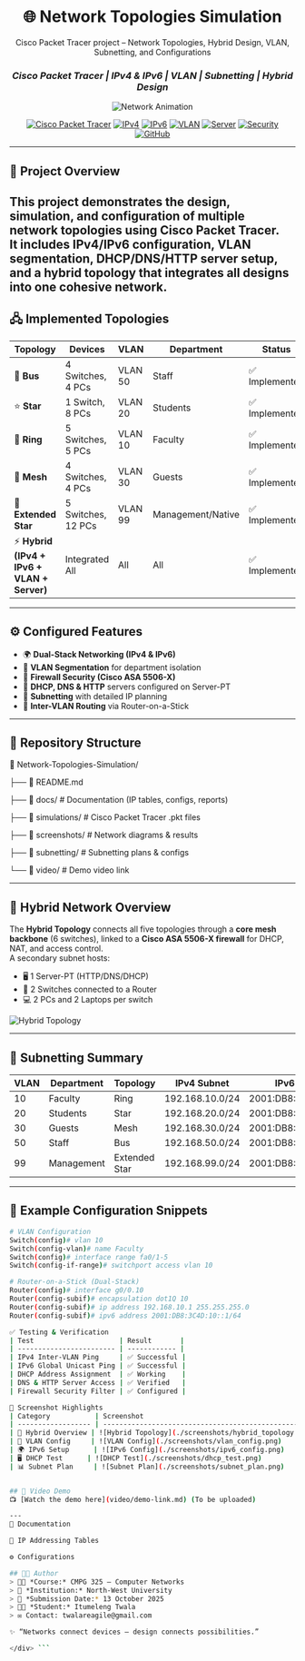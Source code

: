 <div align="center">

# 🌐 **Network Topologies Simulation**
Cisco Packet Tracer project – Network Topologies, Hybrid Design, VLAN, Subnetting, and Configurations
### *Cisco Packet Tracer | IPv4 & IPv6 | VLAN | Subnetting | Hybrid Design*

![Network Animation](https://user-images.githubusercontent.com/74316400/216833854-f9a1e1d2-5481-46e3-89f2-12b2a0a6a65c.gif)

[![Cisco Packet Tracer](https://img.shields.io/badge/Cisco-Packet%20Tracer-blue?logo=cisco&logoColor=white)]()
[![IPv4](https://img.shields.io/badge/IPv4-Configured-brightgreen)]()
[![IPv6](https://img.shields.io/badge/IPv6-Dual--Stack-orange)]()
[![VLAN](https://img.shields.io/badge/VLAN-Segmented-yellow)]()
[![Server](https://img.shields.io/badge/Server-DHCP%2FDNS%2FHTTP-lightblue)]()
[![Security](https://img.shields.io/badge/Security-Firewall%20%26%20Access%20Control-red)]()
[![GitHub](https://img.shields.io/badge/Repository-Active-success)]()

</div>

---
## 📌 **Project Overview**

This project demonstrates the design, simulation, and configuration of multiple **network topologies** using **Cisco Packet Tracer**.  
It includes IPv4/IPv6 configuration, VLAN segmentation, DHCP/DNS/HTTP server setup, and a **hybrid topology** that integrates all designs into one cohesive network.
---

## 🖧 **Implemented Topologies**

| Topology | Devices | VLAN | Department | Status |
|-----------|----------|-------|-------------|--------|
| 🚌 **Bus** | 4 Switches, 4 PCs | VLAN 50 | Staff | ✅ Implemented |
| ⭐ **Star** | 1 Switch, 8 PCs | VLAN 20 | Students | ✅ Implemented |
| 🔄 **Ring** | 5 Switches, 5 PCs | VLAN 10 | Faculty | ✅ Implemented |
| 🔗 **Mesh** | 4 Switches, 4 PCs | VLAN 30 | Guests | ✅ Implemented |
| 🌟 **Extended Star** | 5 Switches, 12 PCs | VLAN 99 | Management/Native | ✅ Implemented |
| ⚡ **Hybrid (IPv4 + IPv6 + VLAN + Server)** | Integrated All | All | All | ✅ Implemented |

---

## ⚙️ **Configured Features**

- 🌍 **Dual-Stack Networking (IPv4 & IPv6)**
- 🧱 **VLAN Segmentation** for department isolation
- 🔐 **Firewall Security (Cisco ASA 5506-X)**
- 🧩 **DHCP, DNS & HTTP** servers configured on Server-PT
- 🧠 **Subnetting** with detailed IP planning
- 🧮 **Inter-VLAN Routing** via Router-on-a-Stick
---

## 🌈 **Repository Structure**


📁 Network-Topologies-Simulation/

├── 📄 README.md

├── 📁 docs/  # Documentation (IP tables, configs, reports)

├── 📁 simulations/ # Cisco Packet Tracer .pkt files

├── 📁 screenshots/ # Network diagrams & results

├── 📁 subnetting/  # Subnetting plans & configs

└── 📁 video/       # Demo video link


---

## 🧩 **Hybrid Network Overview**

The **Hybrid Topology** connects all five topologies through a **core mesh backbone** (6 switches), linked to a **Cisco ASA 5506-X firewall** for DHCP, NAT, and access control.  
A secondary subnet hosts:
- 🖥️ 1 Server-PT (HTTP/DNS/DHCP)
- 🧠 2 Switches connected to a Router
- 💻 2 PCs and 2 Laptops per switch

![Hybrid Topology](./screenshots/hybrid_topology.png)

---
## 🧮 **Subnetting Summary**

| VLAN | Department | Topology | IPv4 Subnet | IPv6 Subnet | Devices |
|------|-------------|-----------|--------------|--------------|----------|
| 10 | Faculty | Ring | 192.168.10.0/24 | 2001:DB8:3C4D:10::/64 | 5 |
| 20 | Students | Star | 192.168.20.0/24 | 2001:DB8:3C4D:20::/64 | 8 |
| 30 | Guests | Mesh | 192.168.30.0/24 | 2001:DB8:3C4D:30::/64 | 4 |
| 50 | Staff | Bus | 192.168.50.0/24 | 2001:DB8:3C4D:50::/64 | 4 |
| 99 | Management | Extended Star | 192.168.99.0/24 | 2001:DB8:3C4D:99::/64 | 12 |

---

## 💾 **Example Configuration Snippets**

```bash
# VLAN Configuration
Switch(config)# vlan 10
Switch(config-vlan)# name Faculty
Switch(config)# interface range fa0/1-5
Switch(config-if-range)# switchport access vlan 10

# Router-on-a-Stick (Dual-Stack)
Router(config)# interface g0/0.10
Router(config-subif)# encapsulation dot1Q 10
Router(config-subif)# ip address 192.168.10.1 255.255.255.0
Router(config-subif)# ipv6 address 2001:DB8:3C4D:10::1/64

✅ Testing & Verification
| Test                     | Result       |
| ------------------------ | ------------ |
| IPv4 Inter-VLAN Ping     | ✅ Successful |
| IPv6 Global Unicast Ping | ✅ Successful |
| DHCP Address Assignment  | ✅ Working    |
| DNS & HTTP Server Access | ✅ Verified   |
| Firewall Security Filter | ✅ Configured |

📸 Screenshot Highlights
| Category           | Screenshot                                            | Description              |
| ------------------ | ----------------------------------------------------- | ------------------------ |
| 🧩 Hybrid Overview | ![Hybrid Topology](./screenshots/hybrid_topology.png) | Full hybrid view         |
| 🔌 VLAN Config     | ![VLAN Config](./screenshots/vlan_config.png)         | VLAN assignments         |
| 🌍 IPv6 Setup      | ![IPv6 Config](./screenshots/ipv6_config.png)         | Dual-stack setup         |
| 🖥️ DHCP Test      | ![DHCP Test](./screenshots/dhcp_test.png)             | Successful IP allocation |
| 📊 Subnet Plan     | ![Subnet Plan](./screenshots/subnet_plan.png)         | IPv4/IPv6 subnet tables  |


## 🎥 Video Demo
📺 [Watch the demo here](video/demo-link.md) (To be uploaded)

---
📑 Documentation

📘 IP Addressing Tables

⚙️ Configurations

## 👨‍💻 Author
> 🧑‍💻 *Course:* CMPG 325 – Computer Networks  
> 🏫 *Institution:* North-West University  
> 📅 *Submission Date:* 13 October 2025  
> 👨‍🎓 *Student:* Itumeleng Twala
> ✉️ Contact: twalareagile@gmail.com

✨ “Networks connect devices — design connects possibilities.”

</div> ```
